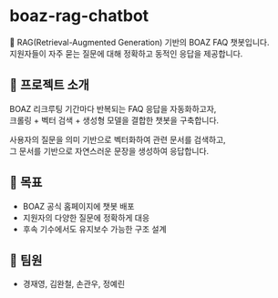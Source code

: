 # boaz-rag-chatbot

🤖 RAG(Retrieval-Augmented Generation) 기반의 BOAZ FAQ 챗봇입니다.  
지원자들이 자주 묻는 질문에 대해 정확하고 동적인 응답을 제공합니다.

## 📌 프로젝트 소개

BOAZ 리크루팅 기간마다 반복되는 FAQ 응답을 자동화하고자,  
크롤링 + 벡터 검색 + 생성형 모델을 결합한 챗봇을 구축합니다.

사용자의 질문을 의미 기반으로 벡터화하여 관련 문서를 검색하고,  
그 문서를 기반으로 자연스러운 문장을 생성하여 응답합니다.

## 🎯 목표

- BOAZ 공식 홈페이지에 챗봇 배포
- 지원자의 다양한 질문에 정확하게 대응
- 후속 기수에서도 유지보수 가능한 구조 설계

## 👥 팀원

- 경재영, 김완철, 손관우, 정예린
